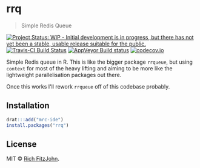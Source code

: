 # rrq

> Simple Redis Queue

[![Project Status: WIP - Initial development is in progress, but there has not yet been a stable, usable release suitable for the public.](http://www.repostatus.org/badges/latest/wip.svg)](http://www.repostatus.org/#wip)
[![Travis-CI Build Status](https://travis-ci.org/mrc-ide/rrq.svg?branch=master)](https://travis-ci.org/mrc-ide/rrq)
[![AppVeyor Build status](https://ci.appveyor.com/api/projects/status/u8e9nulhk7ryo5jd?svg=true)](https://ci.appveyor.com/project/richfitz/rrq-xkvo8)
[![codecov.io](https://codecov.io/github/mrc-ide/rrq/coverage.svg?branch=master)](https://codecov.io/github/mrc-ide/rrq?branch=master)

Simple Redis queue in R.  This is like the bigger package `rrqueue`, but using `context` for most of the heavy lifting and aiming to be more like the lightweight parallelisation packages out there.

Once this works I'll rework `rrqueue` off of this codebase probably.

## Installation

```r
drat:::add("mrc-ide")
install.packages("rrq")
```

## License

MIT © [Rich FitzJohn](https://github.com/richfitz).
